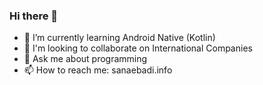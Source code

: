 ### Hi there 👋


- 🌱 I’m currently learning Android Native (Kotlin)
- 👯 I'm looking to collaborate on International Companies
- 💬 Ask me about programming
- 📫 How to reach me: sanaebadi.info

